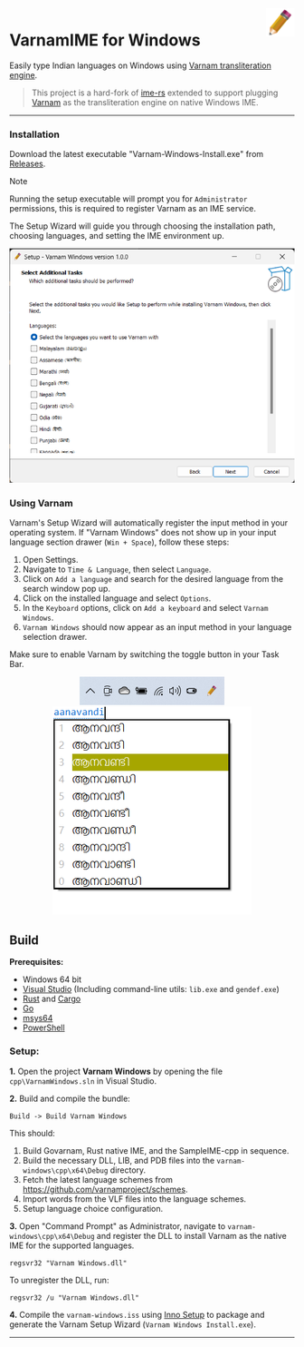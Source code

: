 <img src=".assets/varnam-logo.png" alt="binserve logo" width="50" align="right">

# VarnamIME for Windows

Easily type Indian languages on Windows using [Varnam transliteration engine](https://varnamproject.github.io/).

> This project is a hard-fork of [ime-rs](https://github.com/saschanaz/ime-rs) extended to support plugging [Varnam](https://github.com/varnamproject/govarnam) as the transliteration engine on native Windows IME.

---

### Installation

Download the latest executable "Varnam-Windows-Install.exe" from [Releases](https://github.com/varnamproject/varnam-windows/releases).

> [!NOTE]
Running the setup executable will prompt you for `Administrator` permissions, this is required to register Varnam as an IME service.

The Setup Wizard will guide you through choosing the installation path, choosing languages, and setting the IME environment up.

<div align="center">

![Varnam Windows IME Installer](.assets/varnam-windows-installer.png)

</div>

### Using Varnam

Varnam's Setup Wizard will automatically register the input method in your operating system. If "Varnam Windows" does not show up in your input language section drawer (`Win + Space`), follow these steps:

1. Open Settings.
2. Navigate to `Time & Language`, then select `Language`.
3. Click on `Add a language` and search for the desired language from the search window pop up.
4. Click on the installed language and select `Options`.
5. In the `Keyboard` options, click on `Add a keyboard` and select `Varnam Windows`.
6. `Varnam Windows` should now appear as an input method in your language selection drawer.

Make sure to enable Varnam by switching the toggle button in your Task Bar.

<div align="center">

![Varnam Toggle Switch](.assets/varnam-toggle.png)
![Varnam Screenshot](.assets/varnam-screenshot.png)

</div>

## Build

**Prerequisites:**
- Windows 64 bit
- [Visual Studio](https://visualstudio.microsoft.com/downloads/) (Including command-line utils: `lib.exe` and `gendef.exe`)
- [Rust](https://www.rust-lang.org/) and [Cargo](https://doc.rust-lang.org/cargo/getting-started/installation.html)
- [Go](https://go.dev/)
- [msys64](https://www.msys2.org/)
- [PowerShell](https://www.microsoft.com/store/productId/9MZ1SNWT0N5D)

### Setup:

**1.** Open the project **Varnam Windows** by opening the file `cpp\VarnamWindows.sln` in Visual Studio.

**2.** Build and compile the bundle:

```
Build -> Build Varnam Windows
```

This should:
1. Build Govarnam, Rust native IME, and the SampleIME-cpp in sequence.
2. Build the necessary DLL, LIB, and PDB files into the `varnam-windows\cpp\x64\Debug` directory.
3. Fetch the latest language schemes from https://github.com/varnamproject/schemes.
4. Import words from the VLF files into the language schemes.
5. Setup language choice configuration.

**3.** Open "Command Prompt" as Administrator, navigate to `varnam-windows\cpp\x64\Debug` and register the DLL to install Varnam as the native IME for the supported languages.

```
regsvr32 "Varnam Windows.dll"
```

To unregister the DLL, run:

```
regsvr32 /u "Varnam Windows.dll"
```

**4.** Compile the `varnam-windows.iss` using [Inno Setup](https://jrsoftware.org/isinfo.php) to package and generate the Varnam Setup Wizard (`Varnam Windows Install.exe`).

---